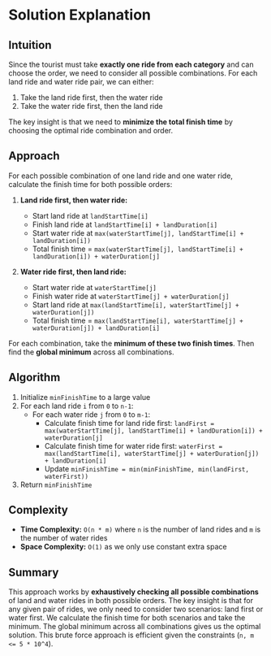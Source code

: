 
# Solution Explanation

## Intuition
Since the tourist must take **exactly one ride from each category** and can choose the order, we need to consider all possible combinations. For each land ride and water ride pair, we can either:
1. Take the land ride first, then the water ride
2. Take the water ride first, then the land ride

The key insight is that we need to **minimize the total finish time** by choosing the optimal ride combination and order.

## Approach
For each possible combination of one land ride and one water ride, calculate the finish time for both possible orders:

1. **Land ride first, then water ride:**
   - Start land ride at `landStartTime[i]`
   - Finish land ride at `landStartTime[i] + landDuration[i]`
   - Start water ride at `max(waterStartTime[j], landStartTime[i] + landDuration[i])`
   - Total finish time = `max(waterStartTime[j], landStartTime[i] + landDuration[i]) + waterDuration[j]`

2. **Water ride first, then land ride:**
   - Start water ride at `waterStartTime[j]`
   - Finish water ride at `waterStartTime[j] + waterDuration[j]`
   - Start land ride at `max(landStartTime[i], waterStartTime[j] + waterDuration[j])`
   - Total finish time = `max(landStartTime[i], waterStartTime[j] + waterDuration[j]) + landDuration[i]`

For each combination, take the **minimum of these two finish times**. Then find the **global minimum** across all combinations.

## Algorithm
1. Initialize `minFinishTime` to a large value
2. For each land ride `i` from `0` to `n-1`:
   - For each water ride `j` from `0` to `m-1`:
     - Calculate finish time for land ride first: `landFirst = max(waterStartTime[j], landStartTime[i] + landDuration[i]) + waterDuration[j]`
     - Calculate finish time for water ride first: `waterFirst = max(landStartTime[i], waterStartTime[j] + waterDuration[j]) + landDuration[i]`
     - Update `minFinishTime = min(minFinishTime, min(landFirst, waterFirst))`
3. Return `minFinishTime`

## Complexity
- **Time Complexity:** `O(n * m)` where `n` is the number of land rides and `m` is the number of water rides
- **Space Complexity:** `O(1)` as we only use constant extra space

## Summary
This approach works by **exhaustively checking all possible combinations** of land and water rides in both possible orders. The key insight is that for any given pair of rides, we only need to consider two scenarios: land first or water first. We calculate the finish time for both scenarios and take the minimum. The global minimum across all combinations gives us the optimal solution. This brute force approach is efficient given the constraints (`n, m <= 5 * 10^4`).

